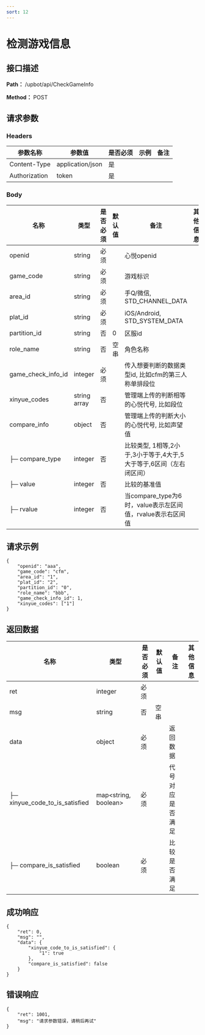 ```yaml
---
sort: 12
---
```


# 检测游戏信息

## 接口描述

**Path：** /upbot/api/CheckGameInfo

**Method：** POST


## 请求参数

### Headers

| 参数名称          | 参数值              | 是否必须 | 示例 | 备注 |
|---------------|------------------|------|----|----|
| Content-Type  | application/json | 是    |    |    |
| Authorization | token            | 是    |    |    |    |

### Body

| 名称                   |      类型      | 是否必须 | 默认值 | 备注                                           | 其他信息                                                 |
|------------------------|---------------|----------|-------|------------------------------------------------|---------------------------------------------------------|
| openid                 |     string    |   必须   |       | 心悦openid                                      |                                                         |
| game_code              |     string    |   必须   |       | 游戏标识                                        |                                                         |
| area_id                |     string    |   必须   |       | 手Q/微信, STD_CHANNEL_DATA                      |                                                         |
| plat_id                |     string    |   必须   |       | iOS/Android, STD_SYSTEM_DATA                    |                                                         |
| partition_id           |     string    |    否    |   0   | 区服id                                          |                                                         |
| role_name              |     string    |    否    | 空串  | 角色名称                                         |                                                         |
| game_check_info_id     |     integer   |   必须   |       | 传入想要判断的数据类型id, 比如cfm的第三人称单排段位 |                                                         |
| xinyue_codes           | string array  |    否    |       | 管理端上传的判断相等的心悦代号, 比如段位           |                                                         |
| compare_info           |     object    |    否    |       | 管理端上传的判断大小的心悦代号, 比如声望值         |                                                         |
| ├─  compare_type       |     integer   |    否    |       | 比较类型, 1相等,2小于,3小于等于,4大于,5大于等于,6区间（左右闭区间）    |                                                         |
| ├─  value              |     integer   |    否    |       | 比较的基准值                                     |                                                         |
| ├─  rvalue              |     integer   |    否    |       | 当compare_type为6时，value表示左区间值，rvalue表示右区间值                                     |            

## 请求示例
```
{
    "openid": "aaa",
    "game_code": "cfm",
    "area_id": "1",
    "plat_id": "2",
    "partition_id": "0",
    "role_name": "bbb",
    "game_check_info_id": 1,
    "xinyue_codes": ["1"]
}
```

## 返回数据

|                名称              |           类型         | 是否必须 | 默认值 |       备注      |    其他信息    |
|----------------------------------|-----------------------|----------|-------|-----------------|---------------|
| ret                              |  integer              |   必须   |        |                 |               |
| msg                              |  string               |    否    |  空串  |                 |               |
| data                             |  object               |   必须   |        |     返回数据     |              |
| ├─  xinyue_code_to_is_satisfied  |  map<string, boolean> |   必须   |        |  代号对应是否满足 |              |
| ├─  compare_is_satisfied         |  boolean              |   必须   |        |  比较是否满足    |              |


## 成功响应
```
{
    "ret": 0,
    "msg": "",
    "data": {
        "xinyue_code_to_is_satisfied": {
            "1": true
        },
        "compare_is_satisfied": false
    }
}
```

## 错误响应
```
{
    "ret": 1001,
    "msg": "请求参数错误，请稍后再试"
}
```

